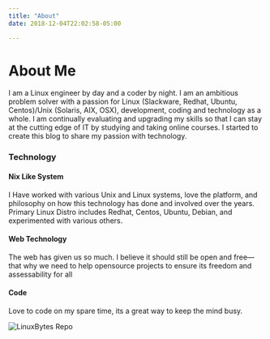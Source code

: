 ```yaml
---
title: "About"
date: 2018-12-04T22:02:58-05:00

---
```



# About Me

I am a Linux engineer by day and a coder by night. I am an ambitious problem solver with a passion for  Linux (Slackware, Redhat, Ubuntu, Centos)/Unix (Solaris, AIX, OSX), development, coding and technology as a whole. 
I am continually evaluating and upgrading my skills so that I can stay at the cutting edge of IT by studying and taking online courses. I started to create this blog to share my passion with technology. 

### Technology 

#### Nix Like System

I Have worked with various Unix and Linux systems, love the platform, and philosophy on how this technology has done and involved over the years. Primary Linux Distro includes Redhat, Centos, Ubuntu, Debian, and experimented with various others.

#### Web Technology

The web has given us so much. I believe it should still be open and free—that why we need to help opensource projects to ensure its freedom and assessability for all

#### Code

Love to code on my spare time, its a great way to keep the mind busy.

![LinuxBytes Repo](https://github.com/linuxbytes)
